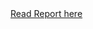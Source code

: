 <a href="https://kimhormong.github.io/Coursera_Capstone/The%20Battle%20of%20Neighborhoods/Week%205%20-%20The%20Battle%20of%20the%20Neighborhoods%20-%20Report.html">
Read Report here
</a>
